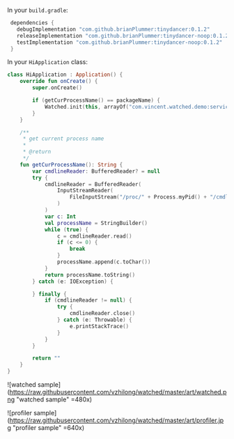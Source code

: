 
In your `build.gradle`:

```gradle
 dependencies {
   debugImplementation "com.github.brianPlummer:tinydancer:0.1.2"
   releaseImplementation "com.github.brianPlummer:tinydancer-noop:0.1.2"
   testImplementation "com.github.brianPlummer:tinydancer-noop:0.1.2"
 }
```

In your `HiApplication` class:

```kotlin
class HiApplication : Application() {
    override fun onCreate() {
        super.onCreate()

        if (getCurProcessName() == packageName) {
            Watched.init(this, arrayOf("com.vincent.watched.demo:service", "com.vincent.watched.demo"), interval = 500L)
        }
    }

    /**
     * get current process name
     *
     * @return
     */
    fun getCurProcessName(): String {
        var cmdlineReader: BufferedReader? = null
        try {
            cmdlineReader = BufferedReader(
                InputStreamReader(
                    FileInputStream("/proc/" + Process.myPid() + "/cmdline"), "iso-8859-1"
                )
            )
            var c: Int
            val processName = StringBuilder()
            while (true) {
                c = cmdlineReader.read()
                if (c <= 0) {
                    break
                }
                processName.append(c.toChar())
            }
            return processName.toString()
        } catch (e: IOException) {

        } finally {
            if (cmdlineReader != null) {
                try {
                    cmdlineReader.close()
                } catch (e: Throwable) {
                    e.printStackTrace()
                }
            }
        }

        return ""
    }
}
```

![watched sample](https://raw.githubusercontent.com/vzhilong/watched/master/art/watched.png "watched sample" =480x)

![profiler sample](https://raw.githubusercontent.com/vzhilong/watched/master/art/profiler.jpg "profiler sample" =640x)